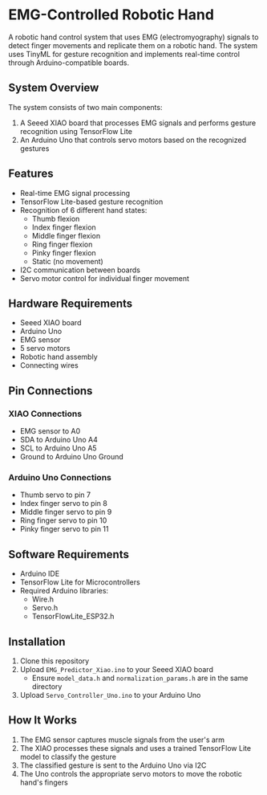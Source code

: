 # EMG-Controlled Robotic Hand

A robotic hand control system that uses EMG (electromyography) signals to detect finger movements and replicate them on a robotic hand. The system uses TinyML for gesture recognition and implements real-time control through Arduino-compatible boards.

## System Overview

The system consists of two main components:
1. A Seeed XIAO board that processes EMG signals and performs gesture recognition using TensorFlow Lite
2. An Arduino Uno that controls servo motors based on the recognized gestures

## Features

- Real-time EMG signal processing
- TensorFlow Lite-based gesture recognition
- Recognition of 6 different hand states:
  - Thumb flexion
  - Index finger flexion
  - Middle finger flexion
  - Ring finger flexion
  - Pinky finger flexion
  - Static (no movement)
- I2C communication between boards
- Servo motor control for individual finger movement

## Hardware Requirements

- Seeed XIAO board
- Arduino Uno
- EMG sensor
- 5 servo motors
- Robotic hand assembly
- Connecting wires

## Pin Connections

### XIAO Connections
- EMG sensor to A0
- SDA to Arduino Uno A4
- SCL to Arduino Uno A5
- Ground to Arduino Uno Ground

### Arduino Uno Connections
- Thumb servo to pin 7
- Index finger servo to pin 8
- Middle finger servo to pin 9
- Ring finger servo to pin 10
- Pinky finger servo to pin 11

## Software Requirements

- Arduino IDE
- TensorFlow Lite for Microcontrollers
- Required Arduino libraries:
  - Wire.h
  - Servo.h
  - TensorFlowLite_ESP32.h

## Installation

1. Clone this repository
2. Upload `EMG_Predictor_Xiao.ino` to your Seeed XIAO board
   - Ensure `model_data.h` and `normalization_params.h` are in the same directory
3. Upload `Servo_Controller_Uno.ino` to your Arduino Uno

## How It Works

1. The EMG sensor captures muscle signals from the user's arm
2. The XIAO processes these signals and uses a trained TensorFlow Lite model to classify the gesture
3. The classified gesture is sent to the Arduino Uno via I2C
4. The Uno controls the appropriate servo motors to move the robotic hand's fingers
